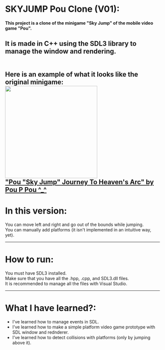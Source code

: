 # SKYJUMP Pou Clone (V01):
#### This project is a clone of the minigame "Sky Jump" of the mobile video game "Pou".
It is made in C++ using the SDL3 library to manage the window and rendering.
<br></br>
<br>Here is an example of what it looks like the original minigame:</br>
<img src="https://github.com/user-attachments/assets/49a9742a-1703-4249-8f97-c9fd779e021e" width="300">
<br>
<a href="https://www.youtube.com/watch?v=oWz7u3rmQMM&t=75s"> "Pou "Sky Jump" Journey To Heaven's Arc" by Pou P Pou ^_^ </a>
</br>
---
# In this version:

You can move left and right and go out of the bounds while jumping.
<br/>
You can manually add platforms (it isn't implemented in an intuitive way, yet).

---
# How to run:

You must have SDL3 installed.
<br/>
Make sure that you have all the .hpp, .cpp, and SDL3.dll files.
<br/>
It is recommended to manage all the files with Visual Studio.

---
# What I have learned?:
- I've learned how to manage events in SDL.
- I've learned how to make a simple platform video game prototype with SDL window and rednderer.
- I've learned how to detect collisions with platforms (only by jumping above it).